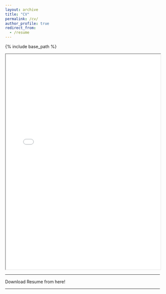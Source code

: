 ```yaml
---
layout: archive
title: "CV"
permalink: /cv/
author_profile: true
redirect_from:
  - /resume
---
```


{% include base_path %}
<iframe src="/files/Resume-Radhit-Dedania.pdf" width="100%" height="700"></iframe>

---

Download Resume from here!



---


